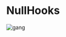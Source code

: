 # NullHooks
![gang](https://user-images.githubusercontent.com/29655971/177201576-de2e3b0e-88d2-4bf0-9bef-01b61c45c100.png)
